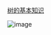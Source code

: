 [树的基本知识](https://www.cnblogs.com/huchong/p/8522425.html)

![image](https://github.com/zhaofenglong/Algorithm/blob/master/%E6%A0%91/images/8800276_184927469000_2.png)



